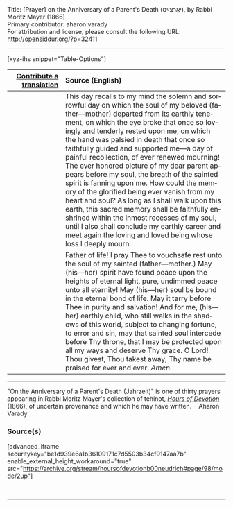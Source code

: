 <html>
<head></head>
<body>
Title: [Prayer] on the Anniversary of a Parent's Death (יאָרצײַט‎), by Rabbi Moritz Mayer (1866)<br />
Primary contributor: aharon.varady<br />
For attribution and license, please consult the following URL: <a href="http://opensiddur.org/?p=32411">http://opensiddur.org/?p=32411</a>
<p />
<hr />

[xyz-ihs snippet="Table-Options"]<table style="margin-left: auto; margin-right: auto;" class="draggable">
<thead><tr><th id="x" style="text-align: right;"><a href="/contributing/upload/">Contribute a translation</a></th><th style="text-align: left;">Source (English)</th></tr></thead>
<tbody>
<tr><td style="vertical-align:top;" width="25%">
<div class="liturgy" lang="he">

</span></div></td>
 
<td style="vertical-align:top;">
<div class="english" lang="en">
This day recalls to my mind the solemn and sorrowful day on which the soul of my beloved (father—mother) departed from its earthly tenement, on which the eye broke that once so lovingly and tenderly rested upon me, on which the hand was palsied in death that once so faithfully guided and supported me—a day of painful recollection, of ever renewed mourning! The ever honored picture of my dear parent appears before my soul, the breath of the sainted spirit is fanning upon me. How could the memory of the glorified being ever vanish from my heart and soul? As long as I shall walk upon this earth, this sacred memory shall be faithfully enshrined within the inmost recesses of my soul, until I also shall conclude my earthly career and meet again the loving and loved being whose loss I deeply mourn. 
</div></td></tr>


<tr><td style="vertical-align:top;">
<div class="liturgy" lang="he">

</span></div></td>
 
<td style="vertical-align:top;">
<div class="english" lang="en">
Father of life! I pray Thee to vouchsafe rest unto the soul of my sainted (father—mother.) May (his—her) spirit have found peace upon the heights of eternal light, pure, undimmed peace unto all eternity! May (his—her) soul be bound in the eternal bond of life. May it tarry before Thee in purity and salvation! And for me, (his—her) earthly child, who still walks in the shadows of this world, subject to changing fortune, to error and sin, may that sainted soul intercede before Thy throne, that I may be protected upon all my ways and deserve Thy grace. O Lord! Thou givest, Thou takest away, Thy name be praised for ever and ever. <em>Amen</em>. 
</div></td></tr>
</tbody></table>

<hr />

"On the Anniversary of a Parent's Death (Jahrzeit)" is one of thirty prayers appearing in Rabbi Moritz Mayer's collection of tehinot, <em><a href="/?p=3692">Hours of Devotion</a></em> (1866), of uncertain provenance and which he may have written. --Aharon Varady

<h3>Source(s)</h3>

[advanced_iframe securitykey="be1d939e6a1b36109171c7d5503b34cf9147aa7b" enable_external_height_workaround="true" src="https://archive.org/stream/hoursofdevotionb00neudrich#page/98/mode/2up"]

&nbsp;

<hr />

&nbsp;
</body>
</html>